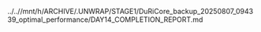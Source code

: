 ../..//mnt/h/ARCHIVE/.UNWRAP/STAGE1/DuRiCore_backup_20250807_094339_optimal_performance/DAY14_COMPLETION_REPORT.md